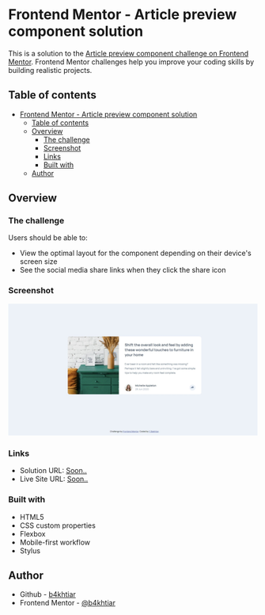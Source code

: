 # Frontend Mentor - Article preview component solution

This is a solution to the [Article preview component challenge on Frontend Mentor](https://www.frontendmentor.io/challenges/article-preview-component-dYBN_pYFT). Frontend Mentor challenges help you improve your coding skills by building realistic projects. 

## Table of contents

- [Frontend Mentor - Article preview component solution](#frontend-mentor---article-preview-component-solution)
  - [Table of contents](#table-of-contents)
  - [Overview](#overview)
    - [The challenge](#the-challenge)
    - [Screenshot](#screenshot)
    - [Links](#links)
    - [Built with](#built-with)
  - [Author](#author)

## Overview

### The challenge

Users should be able to:

- View the optimal layout for the component depending on their device's screen size
- See the social media share links when they click the share icon

### Screenshot

![](./images/Screenshot.jpeg)

### Links

- Solution URL: [Soon..](https://your-solution-url.com)
- Live Site URL: [Soon..](https://your-live-site-url.com)

### Built with

- HTML5
- CSS custom properties
- Flexbox
- Mobile-first workflow
- Stylus

## Author

- Github - [b4khtiar](https://github.com/b4khtiar)
- Frontend Mentor - [@b4khtiar](https://www.frontendmentor.io/profile/b4khtiar)

